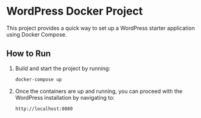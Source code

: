 # WordPress Docker Project

This project provides a quick way to set up a WordPress starter application using Docker Compose.

## How to Run

1. Build and start the project by running:
   ```sh
   docker-compose up
   ```
2. Once the containers are up and running, you can proceed with the WordPress installation by navigating to:
   ```
   http://localhost:8080
   ```
